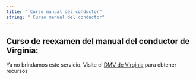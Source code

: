 ```yaml
---
title: " Curso manual del conductor"
string: " Curso manual del conductor"
---
```

## Curso de reexamen del manual del conductor de Virginia:

Ya no brindamos este servicio. Visite el [DMV de Virginia](https://www.dmv.virginia.gov/) para obtener recursos